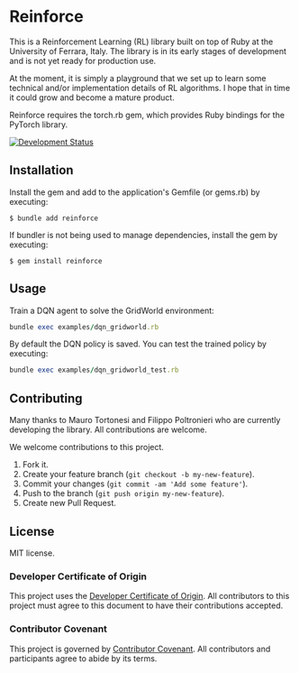 # Reinforce

This is a Reinforcement Learning (RL) library built on top of Ruby at the University of Ferrara, Italy. 
The library is in its early stages of development and is not yet ready for production use. 

At the moment, it is simply a playground that we set up to learn some technical and/or implementation details of RL algorithms. I hope that in time it could grow and become a mature product.

Reinforce requires the torch.rb gem, which provides Ruby bindings for the PyTorch library. 

[![Development Status](https://github.com/mtortonesi/reinforce/workflows/Test/badge.svg)](https://github.com/mtortonesi/reinforce/actions?workflow=Test)

## Installation

Install the gem and add to the application's Gemfile (or gems.rb) by executing:

    $ bundle add reinforce

If bundler is not being used to manage dependencies, install the gem by executing:

    $ gem install reinforce


## Usage

Train a DQN agent to solve the GridWorld environment:
```ruby
bundle exec examples/dqn_gridworld.rb
```
By default the DQN policy is saved. You can test the trained policy by executing:
```ruby
bundle exec examples/dqn_gridworld_test.rb
```


## Contributing

Many thanks to Mauro Tortonesi and Filippo Poltronieri who are currently developing the library.
All contributions are welcome.

We welcome contributions to this project.

1.  Fork it.
2.  Create your feature branch (`git checkout -b my-new-feature`).
3.  Commit your changes (`git commit -am 'Add some feature'`).
4.  Push to the branch (`git push origin my-new-feature`).
5.  Create new Pull Request.

## License

MIT license. 
### Developer Certificate of Origin

This project uses the [Developer Certificate of Origin](https://developercertificate.org/). All contributors to this project must agree to this document to have their contributions accepted.

### Contributor Covenant

This project is governed by [Contributor Covenant](https://www.contributor-covenant.org/). All contributors and participants agree to abide by its terms.



